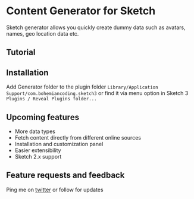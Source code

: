 Content Generator for Sketch
============================

Sketch generator allows you quickly create dummy data such as avatars, names, geo location data etc.

## Tutorial

## Installation
Add Generator folder to the plugin folder `Library/Application Support/com.bohemiancoding.sketch3` or find it via menu option in Sketch 3 `Plugins / Reveal Plugins folder...`

## Upcoming features
* More data types 
* Fetch content directly from different online sources 
* Installation and customization panel
* Easier extensibility 
* Sketch 2.x support

## Feature requests and feedback

Ping me on [twitter](http://twitter.com/timur_carpeev) or follow for updates



